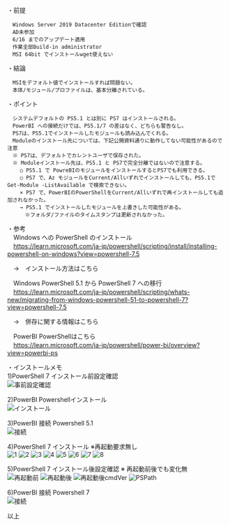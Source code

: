 ・前提
```
　Windows Server 2019 Datacenter Editionで確認
　AD未参加
　6/16 までのアップデート適用
　作業全部Build-in administrator
　MSI 64bit でインストールwget使えない
```

・結論
```
　MSIをデフォルト値でインストールすれば問題ない。
　本体/モジュール/プロファイルは、基本分離されている。
```

・ポイント
```
　システムデフォルトの PS5.1 とは別に PS7 はインストールされる。
　PowerBI への接続だけでは、PS5.1/7 の差はなく、どちらも警告なし。
　PS7は、PS5.1でインストールしたモジュールも読み込んでくれる。
　Moduleのインストール先については、下記公開資料通りに動作してない可能性があるので注意
　※ PS7は、デフォルトでカレントユーザで保存された。
　※ Moduleインストール先は、PS5.1 と PS7で完全分離ではないので注意する。
    ○ PS5.1 で PowreBIのモジュールをインストールするとPS7でも利用できる。
    ○ PS7 で、Az モジュールをCurrent/Allいずれでインストールしても、PS5.1で Get-Module -ListAvailable で検索できない。
    × PS7 で、PowerBIのPowerShellをCurrent/Allいずれで再インストールしても追加されなかった。
    → PS5.1 でインストールしたモジュールを上書きした可能性がある。
    　※フォルダ/ファイルのタイムスタンプは更新されなかった。
```

・参考<br>
　Windows への PowerShell のインストール<br>
　https://learn.microsoft.com/ja-jp/powershell/scripting/install/installing-powershell-on-windows?view=powershell-7.5

　→　インストール方法はこちら<br>

　Windows PowerShell 5.1 から PowerShell 7 への移行<br>
　https://learn.microsoft.com/ja-jp/powershell/scripting/whats-new/migrating-from-windows-powershell-51-to-powershell-7?view=powershell-7.5

　→　併存に関する情報はこちら<br>

　PowerBI PowerShellはこちら<br>
　https://learn.microsoft.com/ja-jp/powershell/power-bi/overview?view=powerbi-ps


・インストールメモ<br>
1)PowerShell 7 インストール前設定確認<br>
![事前設定確認](https://dti470.github.io/SampleCom1/SubPages1/Pic/01.Win2019-PS7-Before.png)

2)PowerBI Powershellインストール<br>
![インストール](https://dti470.github.io/SampleCom1/SubPages1/Pic/02.Win2019-PS7-Install-PBI.png)

3)PowerBI 接続 Powershell 5.1<br>
![接続](https://dti470.github.io/SampleCom1/SubPages1/Pic/03.Win2019-PS5.1-Connect-PBI.png)

4)PowerShell 7 インストール ※再起動要求無し<br>
![1](https://dti470.github.io/SampleCom1/SubPages1/Pic/04.Win2019-PS7-Install1.png)
![2](https://dti470.github.io/SampleCom1/SubPages1/Pic/05.Win2019-PS7-Install2.png)
![3](https://dti470.github.io/SampleCom1/SubPages1/Pic/06.Win2019-PS7-Install3.png)
![4](https://dti470.github.io/SampleCom1/SubPages1/Pic/07.Win2019-PS7-Install4.png)
![5](https://dti470.github.io/SampleCom1/SubPages1/Pic/08.Win2019-PS7-Install5.png)
![6](https://dti470.github.io/SampleCom1/SubPages1/Pic/09.Win2019-PS7-Install6.png)
![7](https://dti470.github.io/SampleCom1/SubPages1/Pic/09.Win2019-PS7-Install7.png)
![8](https://dti470.github.io/SampleCom1/SubPages1/Pic/10.Win2019-PS7-Install7.png)

5)PowerShell 7 インストール後設定確認 ※ 再起動前後でも変化無<br>
![再起動前](https://dti470.github.io/SampleCom1/SubPages1/Pic/11.Win2019-PS7-BeforeRestart.png)
![再起動後](https://dti470.github.io/SampleCom1/SubPages1/Pic/12.Win2019-PS7-AfterRestart.png)
![再起動後cmdVer](https://dti470.github.io/SampleCom1/SubPages1/Pic/15.Win2019-PS7-cmd-PSver.png)
![PSPath](https://dti470.github.io/SampleCom1/SubPages1/Pic/13.Win2019-PS7-PSPath.png)

6)PowerBI 接続 Powershell 7<br>
![接続](https://dti470.github.io/SampleCom1/SubPages1/Pic/14.Win2019-PS7Connect-PBI.png)

以上